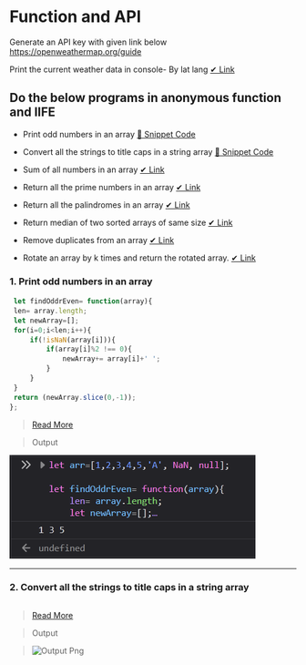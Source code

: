 # Function and API

Generate an API key with given link below https://openweathermap.org/guide 

Print the current weather data in console- By lat lang [✔ Link]()

## Do the below programs in anonymous function and IIFE

   - Print odd numbers in an array [🔽 Snippet Code](#1-print-odd-numbers-in-an-array)

   - Convert all the strings to title caps in a string array [🔽 Snippet Code](#2-convert-all-the-strings-to-title-caps-in-a-string-array)

   - Sum of all numbers in an array [✔ Link]()

   - Return all the prime numbers in an array [✔ Link]()

   - Return all the palindromes in an array [✔ Link]()

   - Return median of two sorted arrays of same size [✔ Link]()

   - Remove duplicates from an array [✔ Link]()

   - Rotate an array by k times and return the rotated array. [✔ Link]()
   
   
### 1. Print odd numbers in an array
   
   ```js
    let findOddrEven= function(array){
    len= array.length;
    let newArray=[];
    for(i=0;i<len;i++){
        if(!isNaN(array[i])){
            if(array[i]%2 !== 0){
                newArray+= array[i]+' ';
            }
        }
    }
    return (newArray.slice(0,-1));
   };
   ```
   > [Read More](findOddrEven.js)
   
   > Output
   
   ![Output Png](output/OddArr.png)

---
### 2. Convert all the strings to title caps in a string array
   
   ```js
   
   ```
   > [Read More]()
   
   > Output
   
   > ![Output Png]()
